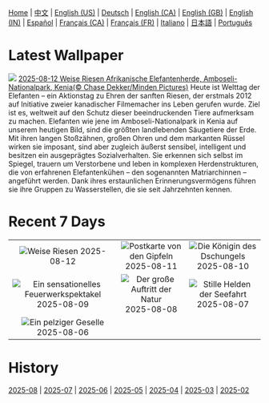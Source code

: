 [Home](../README.md) | [中文](zh-CN.md) | [English (US)](en-US.md) | [Deutsch](de-DE.md) | [English (CA)](en-CA.md) | [English (GB)](en-GB.md) | [English (IN)](en-IN.md) | [Español](es-ES.md) | [Français (CA)](fr-CA.md) | [Français (FR)](fr-FR.md) | [Italiano](it-IT.md) | [日本語](ja-JP.md) | [Português](pt-BR.md)

# Latest Wallpaper
![](https://www.bing.com/th?id=OHR.KenyaElephants_DE-DE2871911456_UHD.jpg)
[2025-08-12 Weise Riesen Afrikanische Elefantenherde, Amboseli-Nationalpark, Kenia(© Chase Dekker/Minden Pictures)](https://www.bing.com/th?id=OHR.KenyaElephants_DE-DE2871911456_UHD.jpg)
Heute ist Welttag der Elefanten – ein Aktionstag zu Ehren der sanften Riesen, der erstmals 2012 auf Initiative zweier kanadischer Filmemacher ins Leben gerufen wurde. Ziel ist es, weltweit auf den Schutz dieser beeindruckenden Tiere aufmerksam zu machen. Elefanten wie jene im Amboseli-Nationalpark in Kenia auf unserem heutigen Bild, sind die größten landlebenden Säugetiere der Erde. Mit ihren langen Stoßzähnen, großen Ohren und dem markanten Rüssel wirken sie imposant, sind aber zugleich äußerst sensibel, intelligent und besitzen ein ausgeprägtes Sozialverhalten. Sie erkennen sich selbst im Spiegel, trauern um Verstorbene und leben in komplexen Herdenstrukturen, die von erfahrenen Elefantenkühen – den sogenannten Matriarchinnen – angeführt werden. Dank ihres erstaunlichen Erinnerungsvermögens führen sie ihre Gruppen zu Wasserstellen, die sie seit Jahrzehnten kennen.

# Recent 7 Days
|  |  |  |
|:---:|:---:|:---:|
| ![](https://www.bing.com/th?id=OHR.KenyaElephants_DE-DE2871911456_400x240.jpg "Weise Riesen") 2025-08-12 | ![](https://www.bing.com/th?id=OHR.SantaMaddalena_DE-DE0481980193_400x240.jpg "Postkarte von den Gipfeln") 2025-08-11 | ![](https://www.bing.com/th?id=OHR.LionessKenya_DE-DE2649439524_400x240.jpg "Die Königin des Dschungels") 2025-08-10 |
| ![](https://www.bing.com/th?id=OHR.RhineFirework_DE-DE3111105918_400x240.jpg "Ein sensationelles Feuerwerkspektakel") 2025-08-09 | ![](https://www.bing.com/th?id=OHR.IguazuArgentina_DE-DE9260087426_400x240.jpg "Der große Auftritt der Natur") 2025-08-08 | ![](https://www.bing.com/th?id=OHR.GasparillaLight_DE-DE5398633166_400x240.jpg "Stille Helden der Seefahrt") 2025-08-07 |
| ![](https://www.bing.com/th?id=OHR.BabyLemur_DE-DE7888318090_400x240.jpg "Ein pelziger Geselle") 2025-08-06 |  |  |

# History
[2025-08](../archives/wallpaper/de-DE/w_2025_08.md) | [2025-07](../archives/wallpaper/de-DE/w_2025_07.md) | [2025-06](../archives/wallpaper/de-DE/w_2025_06.md) | [2025-05](../archives/wallpaper/de-DE/w_2025_05.md) | [2025-04](../archives/wallpaper/de-DE/w_2025_04.md) | [2025-03](../archives/wallpaper/de-DE/w_2025_03.md) | [2025-02](../archives/wallpaper/de-DE/w_2025_02.md)
